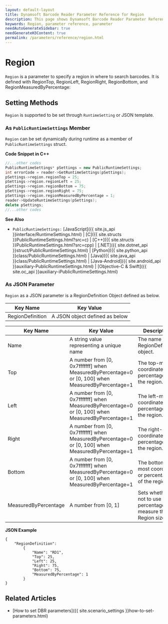```yaml
---
layout: default-layout
title: Dynamsoft Barcode Reader Parameter Reference for Region
description: This page shows Dynamsoft Barcode Reader Parameter Reference for Region.
keywords: Region, parameter reference, parameter
needAutoGenerateSidebar: true
needGenerateH3Content: true
permalink: /parameters/reference/region.html
---
```



# Region 

`Region` is a parameter to specify a region in where to search barcodes. It is defined with RegionTop, RegionLeft, RegionRight, RegionBottom, and RegionMeasuredByPercentage:

    
## Setting Methods
`Region` is supported to be set through `RuntimeSetting` or JSON template.

### As `PublicRuntimeSettings` Member
`Region` can be set dynamically during runtime as a member of `PublicRuntimeSettings` struct.


**Code Snippet in C++**
```cpp
//...other codes
PublicRuntimeSettings* pSettings = new PublicRuntimeSettings;
int errorCode = reader->GetRuntimeSettings(pSettings);
pSettings->region.regionTop = 25;
pSettings->region.regionLeft = 25;
pSettings->region.regionBottom = 75;
pSettings->region.regionRight = 75;
pSettings->region.regionMeasuredByPercentage = 1;
reader->UpdateRuntimeSettings(pSettings);
delete pSettings;
//...other codes
```


**See Also**      
- `PublicRuntimeSettings:` [JavaScript]({{ site.js_api }}interface/RuntimeSettings.html) \| [C]({{ site.structs }}PublicRuntimeSettings.html?src=c) \| [C++]({{ site.structs }}PublicRuntimeSettings.html?src=cpp) \| [.NET]({{ site.dotnet_api }}struct/PublicRuntimeSettings.html) \| [Python]({{ site.python_api }}class/PublicRuntimeSettings.html) \| [Java]({{ site.java_api }}class/PublicRuntimeSettings.html) \| [Java-Android]({{ site.android_api }}auxiliary-PublicRuntimeSettings.html) \| [Objective-C & Swift]({{ site.oc_api }}auxiliary-iPublicRuntimeSettings.html)


### As JSON Parameter
`Region` as a JSON parameter is a RegionDefinition Object defined as below.   

| Key Name | Key Value |
| -------- | --------- |
| RegionDefinition | A JSON object defined as below |

| Key Name | Key Value | Description |
| -------- | --------- | ----------- |
| Name | A string value representing a unique name | The name of the RegionDefinition object. |
| Top | A number from [0, 0x7fffffff] when MeasuredByPercentage=0 or [0, 100] when MeasuredByPercentage=1 | The top-most coordinate or percentage of the region. |
| Left | A number from [0, 0x7fffffff] when MeasuredByPercentage=0 or [0, 100] when MeasuredByPercentage=1 | The left-most coordinate or percentage of the region. |
| Right | A number from [0, 0x7fffffff] when MeasuredByPercentage=0 or [0, 100] when MeasuredByPercentage=1 | The right-most coordinate or percentage of the region. |
| Bottom | A number from [0, 0x7fffffff] when MeasuredByPercentage=0 or [0, 100] when MeasuredByPercentage=1 | The bottom-most coordinate or percentage of the region. |
| MeasuredByPercentage | A number from [0, 1] | Sets whether or not to use percentages to measure the Region size. |


**JSON Example**   
```
{
    "RegionDefinition": 
        {
            "Name": "RD1", 
            "Top": 25, 
            "Left": 25, 
            "Right": 75, 
            "Bottom": 75, 
            "MeasuredByPercentage": 1
        }
}
```


<!--
## Impacts on Performance
### Speed
Setting `Region` to a appropriate value may speed up the process.

### Read Rate
`Region` has no influence on the Read Rate.

### Accuracy
`Region` has no influence on the Accuracy.

-->
## Related Articles
- [How to set DBR parameters]({{ site.scenario_settings }}how-to-set-parameters.html)
